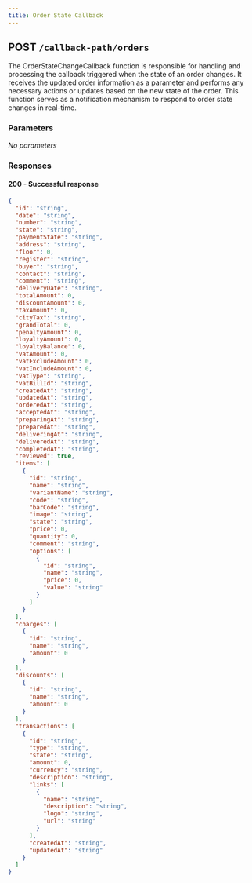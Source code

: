 ```yaml
---
title: Order State Callback
---
```


## POST `/callback-path/orders`

The OrderStateChangeCallback function is responsible for handling and processing the callback triggered when the state of an order changes. It receives the updated order information as a parameter and performs any necessary actions or updates based on the new state of the order. This function serves as a notification mechanism to respond to order state changes in real-time.

### Parameters

_No parameters_

### Responses

#### 200 - Successful response

```json
{
  "id": "string",
  "date": "string",
  "number": "string",
  "state": "string",
  "paymentState": "string",
  "address": "string",
  "floor": 0,
  "register": "string",
  "buyer": "string",
  "contact": "string",
  "comment": "string",
  "deliveryDate": "string",
  "totalAmount": 0,
  "discountAmount": 0,
  "taxAmount": 0,
  "cityTax": "string",
  "grandTotal": 0,
  "penaltyAmount": 0,
  "loyaltyAmount": 0,
  "loyaltyBalance": 0,
  "vatAmount": 0,
  "vatExcludeAmount": 0,
  "vatIncludeAmount": 0,
  "vatType": "string",
  "vatBillId": "string",
  "createdAt": "string",
  "updatedAt": "string",
  "orderedAt": "string",
  "acceptedAt": "string",
  "preparingAt": "string",
  "preparedAt": "string",
  "deliveringAt": "string",
  "deliveredAt": "string",
  "completedAt": "string",
  "reviewed": true,
  "items": [
    {
      "id": "string",
      "name": "string",
      "variantName": "string",
      "code": "string",
      "barCode": "string",
      "image": "string",
      "state": "string",
      "price": 0,
      "quantity": 0,
      "comment": "string",
      "options": [
        {
          "id": "string",
          "name": "string",
          "price": 0,
          "value": "string"
        }
      ]
    }
  ],
  "charges": [
    {
      "id": "string",
      "name": "string",
      "amount": 0
    }
  ],
  "discounts": [
    {
      "id": "string",
      "name": "string",
      "amount": 0
    }
  ],
  "transactions": [
    {
      "id": "string",
      "type": "string",
      "state": "string",
      "amount": 0,
      "currency": "string",
      "description": "string",
      "links": [
        {
          "name": "string",
          "description": "string",
          "logo": "string",
          "url": "string"
        }
      ],
      "createdAt": "string",
      "updatedAt": "string"
    }
  ]
}
``` 